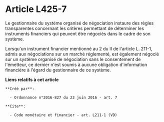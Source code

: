 # Article L425-7

Le gestionnaire du système organisé de négociation instaure des règles transparentes concernant les critères permettant de
déterminer les instruments financiers qui peuvent être négociés dans le cadre de son système. 

Lorsqu'un instrument financier mentionné au 2 du II de l'article L. 211-1, admis aux négociations sur un marché réglementé,
est également négocié sur un système organisé de négociation sans le consentement de l'émetteur, ce dernier n'est soumis à
aucune obligation d'information financière à l'égard du gestionnaire de ce système.

**Liens relatifs à cet article**

	**Créé par**:

	  - Ordonnance n°2016-827 du 23 juin 2016 - art. 7

	**Cite**:

	  - Code monétaire et financier - art. L211-1 (VD)
